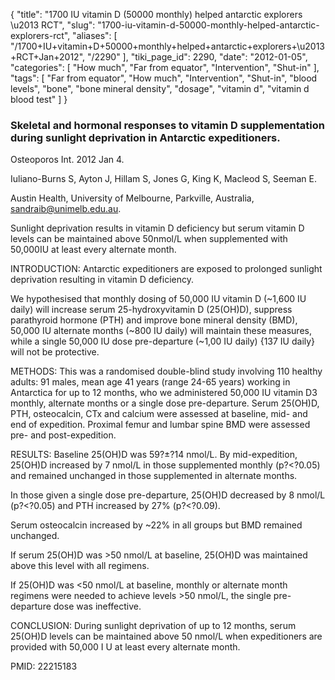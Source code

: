 {
    "title": "1700 IU vitamin D (50000 monthly) helped antarctic explorers \u2013 RCT",
    "slug": "1700-iu-vitamin-d-50000-monthly-helped-antarctic-explorers-rct",
    "aliases": [
        "/1700+IU+vitamin+D+50000+monthly+helped+antarctic+explorers+\u2013+RCT+Jan+2012",
        "/2290"
    ],
    "tiki_page_id": 2290,
    "date": "2012-01-05",
    "categories": [
        "How much",
        "Far from equator",
        "Intervention",
        "Shut-in"
    ],
    "tags": [
        "Far from equator",
        "How much",
        "Intervention",
        "Shut-in",
        "blood levels",
        "bone",
        "bone mineral density",
        "dosage",
        "vitamin d",
        "vitamin d blood test"
    ]
}


### Skeletal and hormonal responses to vitamin D supplementation during sunlight deprivation in Antarctic expeditioners.

Osteoporos Int. 2012 Jan 4. 

Iuliano-Burns S, Ayton J, Hillam S, Jones G, King K, Macleod S, Seeman E.

Austin Health, University of Melbourne, Parkville, Australia, sandraib@unimelb.edu.au.

Sunlight deprivation results in vitamin D deficiency but serum vitamin D levels can be maintained above 50nmol/L when supplemented with 50,000IU at least every alternate month.

INTRODUCTION: Antarctic expeditioners are exposed to prolonged sunlight deprivation resulting in vitamin D deficiency. 

We hypothesised that monthly dosing of 50,000 IU vitamin D (~1,600 IU daily) will increase serum 25-hydroxyvitamin D (25(OH)D), suppress parathyroid hormone (PTH) and improve bone mineral density (BMD), 50,000 IU alternate months (~800 IU daily) will maintain these measures, while a single 50,000 IU dose pre-departure (~1,00 IU daily) {137 IU daily} will not be protective.

METHODS: This was a randomised double-blind study involving 110 healthy adults: 91 males, mean age 41 years (range 24-65 years) working in Antarctica for up to 12 months, who we administered 50,000 IU vitamin D3 monthly, alternate months or a single dose pre-departure. Serum 25(OH)D, PTH, osteocalcin, CTx and calcium were assessed at baseline, mid- and end of expedition. Proximal femur and lumbar spine BMD were assessed pre- and post-expedition.

RESULTS: Baseline 25(OH)D was 59?±?14 nmol/L. By mid-expedition, 25(OH)D increased by 7 nmol/L in those supplemented monthly (p?<?0.05) and remained unchanged in those supplemented in alternate months. 

In those given a single dose pre-departure, 25(OH)D decreased by 8 nmol/L (p?<?0.05) and PTH increased by 27% (p?<?0.09). 

Serum osteocalcin increased by ~22% in all groups but BMD remained unchanged. 

If serum 25(OH)D was >50 nmol/L at baseline, 25(OH)D was maintained above this level with all regimens. 

If 25(OH)D was <50 nmol/L at baseline, monthly or alternate month regimens were needed to achieve levels >50 nmol/L, the single pre-departure dose was ineffective.

CONCLUSION: During sunlight deprivation of up to 12 months, serum 25(OH)D levels can be maintained above 50 nmol/L when expeditioners are provided with 50,000 I U at least every alternate month.

PMID:     22215183